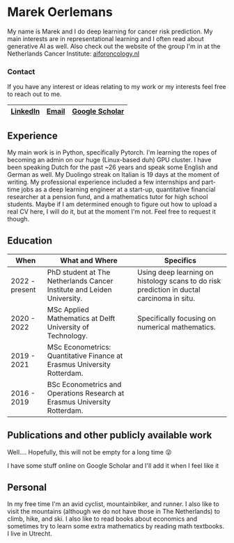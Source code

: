 # Marek Oerlemans

My name is Marek and I do deep learning for cancer risk prediction. My main interests are in representational learning and I often read about generative AI as well. Also check out the website of the group I'm in at the Netherlands Cancer Institute: [aiforoncology.nl](aiforoncology.nl)

### Contact

If you have any interest or ideas relating to my work or my interests feel free to reach out to me.

| [LinkedIn](https://nl.linkedin.com/in/marek-oerlemans-8756141ab) | [Email](mailto:m.oerlemans@nki.nl) | [Google Scholar](https://scholar.google.com/citations?user=VqffjqUAAAAJ) |
| :---:         |     :---:      |          :---: |

## Experience

My main work is in Python, specifically Pytorch. I'm learning the ropes of becoming an admin on our huge (Linux-based duh) GPU cluster. I have been speaking Dutch for the past ~26 years and speak some English and German as well. My Duolingo streak on Italian is 19 days at the moment of writing. My professional experience included a few internships and part-time jobs as a deep learning engineer at a start-up, quantitative financial researcher at a pension fund, and a mathematics tutor for high school students. Maybe if I am determined enough to figure out how to upload a real CV here, I will do it, but at the moment I'm not. Feel free to request it though.

## Education

| When | What and Where | Specifics |
| --- | --- | --- |
|2022 - present| PhD student at The Netherlands Cancer Institute and Leiden University. |Using deep learning on histology scans to do risk prediction in ductal carcinoma in situ.  |
|2020 - 2022| MSc Applied Mathematics at Delft University of Technology. |Specifically focusing on numerical mathematics.  |
|2019 - 2021| MSc Econometrics: Quantitative Finance at Erasmus University Rotterdam. |  |
|2016 - 2019| BSc Econometrics and Operations Research at Erasmus University Rotterdam. | |

## Publications and other publicly available work

Well.... Hopefully, this will not be empty for a long time :stuck_out_tongue_winking_eye:

I have some stuff online on Google Scholar and I'll add it when I feel like it

## Personal

In my free time I'm an avid cyclist, mountainbiker, and runner. I also like to visit the mountains (although we do not have those in The Netherlands) to climb, hike, and ski. I also like to read books about economics and sometimes try to learn some extra mathematics by reading math textbooks. I live in Utrecht.
